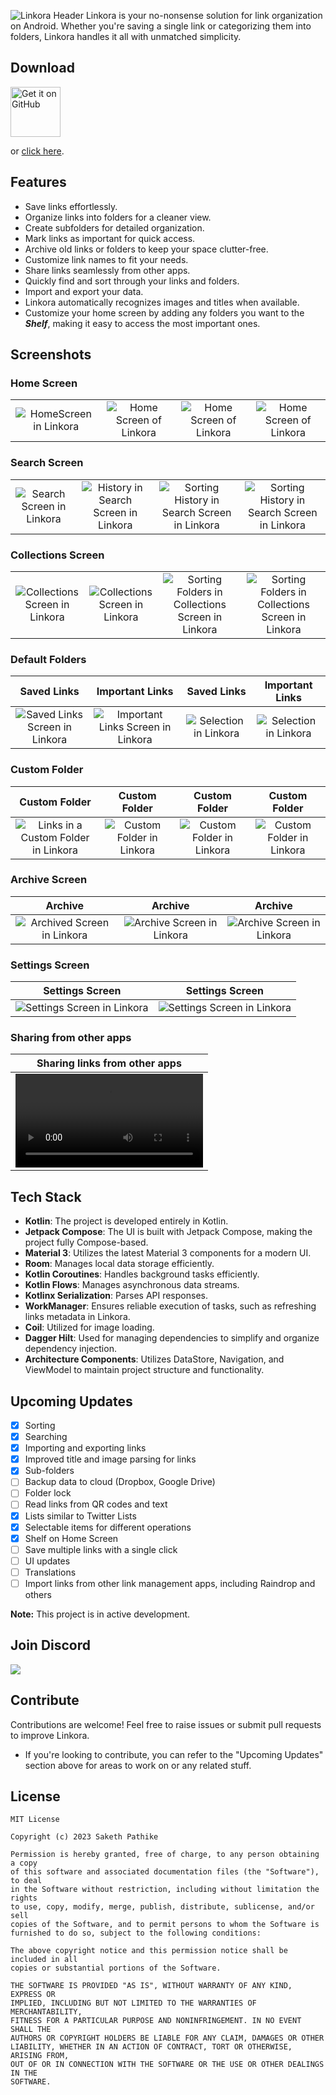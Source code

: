 ![Linkora Header](https://github.com/user-attachments/assets/f691072c-a515-4ad1-b5d4-4fdbf2eff401)
Linkora is your no-nonsense solution for link organization on Android. Whether you're saving a
single link or categorizing them into folders, Linkora handles it all with unmatched simplicity.

## Download

[<img src="https://github.com/user-attachments/assets/a50513b3-dbf8-48c1-bff8-1f4215fefbb9"
alt="Get it on GitHub"
height="80">](https://github.com/sakethpathike/Linkora/releases/tag/release-v0.6.0)

or [click here](https://github.com/sakethpathike/Linkora/releases/download/release-v0.6.0/Linkora-v0.6.0.apk).

## Features

- Save links effortlessly.
- Organize links into folders for a cleaner view.
- Create subfolders for detailed organization.
- Mark links as important for quick access.
- Archive old links or folders to keep your space clutter-free.
- Customize link names to fit your needs.
- Share links seamlessly from other apps.
- Quickly find and sort through your links and folders.
- Import and export your data.
- Linkora automatically recognizes images and titles when available.
- Customize your home screen by adding any folders you want to the **_Shelf_**, making it easy to
  access
  the most important ones.

## Screenshots

### Home Screen

|                                                                                                           |                                                                                                            |                                                                                                            |                                                                                                            |
|:---------------------------------------------------------------------------------------------------------:|:----------------------------------------------------------------------------------------------------------:|:----------------------------------------------------------------------------------------------------------:|:----------------------------------------------------------------------------------------------------------:|
| ![HomeScreen in Linkora](https://github.com/user-attachments/assets/8cb9da38-7b43-4b88-9834-d31061721329) | ![Home Screen of Linkora](https://github.com/user-attachments/assets/773fa333-5330-4f2b-8908-00cfeb015899) | ![Home Screen of Linkora](https://github.com/user-attachments/assets/b53974bf-d146-4ea1-af4d-e1248bdfb32e) | ![Home Screen of Linkora](https://github.com/user-attachments/assets/8af65a8a-a5ec-4c8f-8713-459dc7e2efab) |

### Search Screen

|                                                                                                              |                                                                                                                         |                                                                                                                                 |                                                                                                                                 |
|:------------------------------------------------------------------------------------------------------------:|:-----------------------------------------------------------------------------------------------------------------------:|:-------------------------------------------------------------------------------------------------------------------------------:|:-------------------------------------------------------------------------------------------------------------------------------:|
| ![Search Screen in Linkora](https://github.com/user-attachments/assets/8189ccec-73ef-462f-a7b1-9853c290714b) | ![History in Search Screen in Linkora](https://github.com/user-attachments/assets/2ee5086b-6ecd-4277-ab40-894c34beb54f) | ![Sorting History in Search Screen in Linkora](https://github.com/user-attachments/assets/1e959fd0-ad31-4a03-a77a-036bb2721858) | ![Sorting History in Search Screen in Linkora](https://github.com/user-attachments/assets/a52b9952-5632-4d98-b8a8-55411beda896) |

### Collections Screen

|                                                                                                                                 |                                                                                                                                 |                                                                                                                                                    |                                                                                                                                                    |
|:-------------------------------------------------------------------------------------------------------------------------------:|:-------------------------------------------------------------------------------------------------------------------------------:|:--------------------------------------------------------------------------------------------------------------------------------------------------:|:--------------------------------------------------------------------------------------------------------------------------------------------------:|
| ![Collections Screen in Linkora](https://github.com/sakethpathike/Linkora/assets/83284398/668e9f4e-60cc-4d28-b04f-a4845c8a49f5) | ![Collections Screen in Linkora](https://github.com/sakethpathike/Linkora/assets/83284398/f255c301-9a2c-4d44-a94e-f5c500a1510b) | ![Sorting Folders in Collections Screen in Linkora](https://github.com/sakethpathike/Linkora/assets/83284398/c569aecc-70e4-41e8-9202-cadf1b4ca8c2) | ![Sorting Folders in Collections Screen in Linkora](https://github.com/sakethpathike/Linkora/assets/83284398/818e4d32-feb5-4c09-9946-9a71b4372a50) |

### Default Folders

|                                                    Saved Links                                                    |                                                    Important Links                                                    |                                               Saved Links                                                |                                             Important Links                                              |
|:-----------------------------------------------------------------------------------------------------------------:|:---------------------------------------------------------------------------------------------------------------------:|:--------------------------------------------------------------------------------------------------------:|:--------------------------------------------------------------------------------------------------------:|
| ![Saved Links Screen in Linkora](https://github.com/user-attachments/assets/9fca3569-464e-4ef9-a377-20132b84fa7f) | ![Important Links Screen in Linkora](https://github.com/user-attachments/assets/1138ece7-bdf6-4422-abbf-db640d925015) | ![Selection in Linkora](https://github.com/user-attachments/assets/d239f321-9331-4e69-aec8-edde18426c01) | ![Selection in Linkora](https://github.com/user-attachments/assets/85fadc77-859b-438a-b032-80b336c46c94) |

### Custom Folder

|                                                      Custom Folder                                                      |                                                Custom Folder                                                 |                                                       Custom Folder                                                        |                                                       Custom Folder                                                        |
|:-----------------------------------------------------------------------------------------------------------------------:|:------------------------------------------------------------------------------------------------------------:|:--------------------------------------------------------------------------------------------------------------------------:|:--------------------------------------------------------------------------------------------------------------------------:|
| ![Links in a Custom Folder in Linkora](https://github.com/user-attachments/assets/718dd5e1-0b5b-4c03-9d6e-d91c0006c81c) | ![Custom Folder in Linkora](https://github.com/user-attachments/assets/abe3d4fe-1bfd-4a74-a909-a8d2643331ea) | ![Custom Folder in Linkora](https://github.com/sakethpathike/Linkora/assets/83284398/851e9c95-0300-4d99-9df0-c6f1165f6e69) | ![Custom Folder in Linkora](https://github.com/sakethpathike/Linkora/assets/83284398/56708dca-78c6-4d12-be65-b9dacb51ce60) |

### Archive Screen

|                                                    Archive                                                     |                                                    Archive                                                    |                                                    Archive                                                    |
|:--------------------------------------------------------------------------------------------------------------:|:-------------------------------------------------------------------------------------------------------------:|:-------------------------------------------------------------------------------------------------------------:|
| ![Archived Screen in Linkora](https://github.com/user-attachments/assets/3d2c4eb6-bc11-4210-b319-7010f6926b9b) | ![Archive Screen in Linkora](https://github.com/user-attachments/assets/d9347ff6-8568-4a17-98e1-ac8bc4fd6bcd) | ![Archive Screen in Linkora](https://github.com/user-attachments/assets/42ed784f-fcd2-472a-8487-94838f5c285f) |


### Settings Screen

|                                                Settings Screen                                                 |                                                Settings Screen                                                 |
|:--------------------------------------------------------------------------------------------------------------:|:--------------------------------------------------------------------------------------------------------------:|
| ![Settings Screen in Linkora](https://github.com/user-attachments/assets/80f7a830-590f-4515-8b8e-6beb4aa84433) | ![Settings Screen in Linkora](https://github.com/user-attachments/assets/63b21509-fee7-442e-8ad1-8224ac0fc618) |

### Sharing from other apps

|                            Sharing links from other apps                            |
|:-----------------------------------------------------------------------------------:|
| <video src="https://small.fileditchstuff.me/s13/AcTXUkpLFiYFLqEpztRK.webm"></video> |

## Tech Stack

- **Kotlin**: The project is developed entirely in Kotlin.
- **Jetpack Compose**: The UI is built with Jetpack Compose, making the project fully Compose-based.
- **Material 3**: Utilizes the latest Material 3 components for a modern UI.
- **Room**: Manages local data storage efficiently.
- **Kotlin Coroutines**: Handles background tasks efficiently.
- **Kotlin Flows**: Manages asynchronous data streams.
- **Kotlinx Serialization**: Parses API responses.
- **WorkManager**: Ensures reliable execution of tasks, such as refreshing links metadata in
  Linkora.
- **Coil**: Utilized for image loading.
- **Dagger Hilt**: Used for managing dependencies to simplify and organize dependency injection.
- **Architecture Components**: Utilizes DataStore, Navigation, and ViewModel to maintain project
  structure and functionality.

## Upcoming Updates

- [x] Sorting
- [x] Searching
- [x] Importing and exporting links
- [x] Improved title and image parsing for links
- [x] Sub-folders
- [ ] Backup data to cloud (Dropbox, Google Drive)
- [ ] Folder lock
- [ ] Read links from QR codes and text
- [x] Lists similar to Twitter Lists
- [x] Selectable items for different operations
- [x] Shelf on Home Screen
- [ ] Save multiple links with a single click
- [ ] UI updates
- [ ] Translations
- [ ] Import links from other link management apps, including Raindrop and others

**Note:** This project is in active development.

## Join Discord

<div align="">
  <a href="https://discord.gg/ZDBXNtv8MD"><img src="https://discord.com/api/guilds/1214971383352664104/widget.png?style=banner2"/></a>
</div>

## Contribute

Contributions are welcome! Feel free to raise issues or submit pull requests to improve Linkora.

- If you're looking to contribute, you can refer to the "Upcoming Updates" section above for areas to work on or any related stuff.

## License

```
MIT License

Copyright (c) 2023 Saketh Pathike

Permission is hereby granted, free of charge, to any person obtaining a copy
of this software and associated documentation files (the "Software"), to deal
in the Software without restriction, including without limitation the rights
to use, copy, modify, merge, publish, distribute, sublicense, and/or sell
copies of the Software, and to permit persons to whom the Software is
furnished to do so, subject to the following conditions:

The above copyright notice and this permission notice shall be included in all
copies or substantial portions of the Software.

THE SOFTWARE IS PROVIDED "AS IS", WITHOUT WARRANTY OF ANY KIND, EXPRESS OR
IMPLIED, INCLUDING BUT NOT LIMITED TO THE WARRANTIES OF MERCHANTABILITY,
FITNESS FOR A PARTICULAR PURPOSE AND NONINFRINGEMENT. IN NO EVENT SHALL THE
AUTHORS OR COPYRIGHT HOLDERS BE LIABLE FOR ANY CLAIM, DAMAGES OR OTHER
LIABILITY, WHETHER IN AN ACTION OF CONTRACT, TORT OR OTHERWISE, ARISING FROM,
OUT OF OR IN CONNECTION WITH THE SOFTWARE OR THE USE OR OTHER DEALINGS IN THE
SOFTWARE.
```
